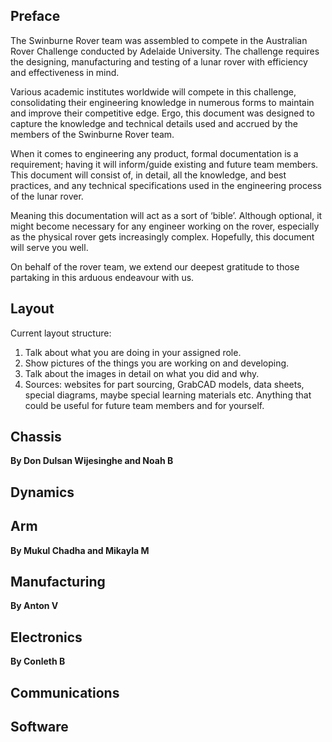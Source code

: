 ## Preface 
The Swinburne Rover team was assembled to compete in the Australian Rover Challenge conducted by Adelaide University. The challenge requires the designing, manufacturing and testing of a lunar rover with efficiency and effectiveness in mind. 

Various academic institutes worldwide will compete in this challenge, consolidating their engineering knowledge in numerous forms to maintain and improve their competitive edge. Ergo, this document was designed to capture the knowledge and technical details used and accrued by the members of the Swinburne Rover team.

When it comes to engineering any product, formal documentation is a requirement; having it will inform/guide existing and future team members. This document will consist of, in detail, all the knowledge, and best practices, and any technical specifications used in the engineering process of the lunar rover. 

Meaning this documentation will act as a sort of ‘bible’. Although optional, it might become necessary for any engineer working on the rover, especially as the physical rover gets increasingly complex. Hopefully, this document will serve you well.

On behalf of the rover team, we extend our deepest gratitude to those partaking in this arduous endeavour with us.

## Layout
Current layout structure:
1. Talk about what you are doing in your assigned role.
2. Show pictures of the things you are working on and developing.
3. Talk about the images in detail on what you did and why.
4. Sources: websites for part sourcing, GrabCAD models, data sheets, special diagrams, maybe special learning materials etc. Anything that could be useful for future team members and for yourself. 

## Chassis
**By Don Dulsan Wijesinghe and Noah B**

## Dynamics

## Arm
**By Mukul Chadha and Mikayla M**


## Manufacturing
**By Anton V**


## Electronics
**By Conleth B**

## Communications


## Software


